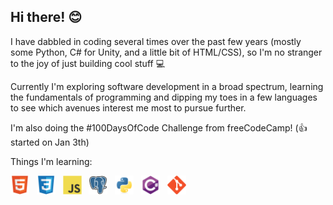 ## Hi there! :blush:

I have dabbled in coding several times over the past few years (mostly some Python, C# for Unity, and a little bit of HTML/CSS), so I'm no stranger to the joy of just building cool stuff 💻

Currently I'm exploring software development in a broad spectrum, learning the fundamentals of programming and dipping my toes in a few languages to see which avenues interest me most to pursue further.

I'm also doing the #100DaysOfCode Challenge from freeCodeCamp! (👍started on Jan 3th)

Things I'm learning: 
<div id="languages">
  <img src="https://github.com/devicons/devicon/blob/master/icons/html5/html5-original.svg" title="HTML5" alt="HTML5" width="30" height="30"/>&nbsp;&nbsp;
  <img src="https://github.com/devicons/devicon/blob/master/icons/css3/css3-original.svg" title="CSS3" alt="CSS3" width="30" height="30"/>&nbsp;&nbsp;
  <img src="https://github.com/devicons/devicon/blob/master/icons/javascript/javascript-original.svg" title="JavaScript" alt="JavaScript" width="30" height="30"/>&nbsp;&nbsp;
  <img src="https://github.com/devicons/devicon/blob/master/icons/postgresql/postgresql-original.svg" title="PostgreSQL" alt="POstgreSQL" width="30" height="30"/>&nbsp;&nbsp;
  <img src="https://github.com/devicons/devicon/blob/master/icons/python/python-original.svg" title="Python" alt="Python" width="30" height="30"/>&nbsp;&nbsp;
  <img src="https://github.com/devicons/devicon/blob/master/icons/csharp/csharp-original.svg" title="C#" alt="C#" width="30" height="30"/>&nbsp;&nbsp;
  <img src="https://github.com/devicons/devicon/blob/master/icons/git/git-original.svg" title="GIT" alt="GIT" width="30" height="30"/>
</div>
